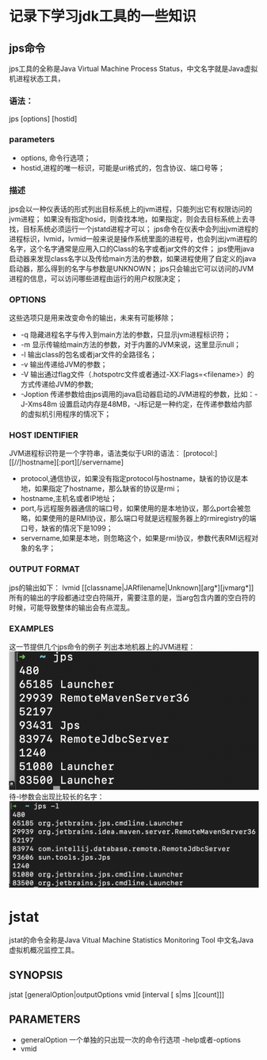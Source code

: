# 记录下学习jdk工具的一些知识
## jps命令
jps工具的全称是Java Virtual Machine Process Status，中文名字就是Java虚拟机进程状态工具，
### 语法：
jps [options] [hostid]

### parameters
- options, 命令行选项；
- hostid,进程的唯一标识，可能是uri格式的，包含协议、端口号等；
### 描述
jps会以一种仪表话的形式列出目标系统上的jvm进程，只能列出它有权限访问的jvm进程；
如果没有指定hosid，则查找本地，如果指定，则会去目标系统上去寻找，目标系统必须运行一个jstatd进程才可以；
jps命令在仪表中会列出jvm进程的进程标识，lvmid，lvmid一般来说是操作系统里面的进程号，也会列出jvm进程的名字，这个名字通常是应用入口的Class的名字或者jar文件的文件；
jps使用java启动器来发现class名字以及传给main方法的参数，如果进程使用了自定义的java启动器，那么得到的名字与参数是UNKNOWN；
jps只会输出它可以访问的JVM进程的信息，可以访问哪些进程由运行的用户权限决定；
### OPTIONS
这些选项只是用来改变命令的输出，未来有可能移除；
- -q 隐藏进程名字与传入到main方法的参数，只显示jvm进程标识符；
- -m 显示传输给main方法的参数，对于内置的JVM来说，这里显示null；
- -l 输出class的包名或者jar文件的全路径名；
- -v 输出传递给JVM的参数；
- -V 输出通过flag文件（.hotspotrc文件或者通过-XX:Flags=\<filename>）的方式传递给JVM的参数;
- -Joption 传递参数给由jps调用的java启动器启动的JVM进程的参数，比如：-J-Xms48m 设置启动内存是48MB，-J标记是一种约定，在传递参数给内部的虚拟机引用程序的情况下；
### HOST IDENTIFIER
JVM进程标识符是一个字符串，语法类似于URI的语法：
[protocol:][[//]hostname][:port][/servername]
- protocol,通信协议，如果没有指定protocol与hostname，缺省的协议是本地，如果指定了hostname，那么缺省的协议是rmi；
- hostname,主机名或者IP地址；
- port,与远程服务器通信的端口号，如果使用的是本地协议，那么port会被忽略，如果使用的是RMI协议，那么端口号就是远程服务器上的rmiregistry的端口号，缺省的情况下是1099；
- servername,如果是本地，则忽略这个，如果是rmi协议，参数代表RMI远程对象的名字；
### OUTPUT FORMAT
jps的输出如下：
lvmid [[classname|JARfilename|Unknown][arg*][jvmarg*]]
所有的输出的字段都通过空白符隔开，需要注意的是，当arg包含内置的空白符的时候，可能导致整体的输出会有点混乱。
### EXAMPLES
这一节提供几个jps命令的例子
列出本地机器上的JVM进程：
![](附件/jps命令输出.png)
待-l参数会出现比较长的名字：
![](附件/jps命令输出-l.png)

# jstat
jstat的命令全称是Java Vitual Machine Statistics Monitoring Tool 中文名Java虚拟机概况监控工具。
## SYNOPSIS
jstat [generalOption|outputOptions vmid [interval [ s|ms ][count]]]
## PARAMETERS
- generalOption 一个单独的只出现一次的命令行选项 -help或者-options
- vmid 